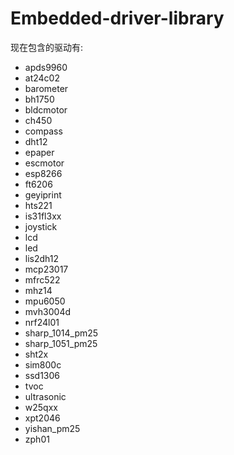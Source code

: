 # Embedded-driver-library
现在包含的驱动有:
- apds9960
- at24c02
- barometer
- bh1750
- bldcmotor
- ch450
- compass
- dht12
- epaper
- escmotor
- esp8266
- ft6206
- geyiprint
- hts221
- is31fl3xx
- joystick
- lcd
- led
- lis2dh12
- mcp23017
- mfrc522
- mhz14
- mpu6050
- mvh3004d
- nrf24l01
- sharp_1014_pm25
- sharp_1051_pm25
- sht2x
- sim800c
- ssd1306
- tvoc
- ultrasonic
- w25qxx
- xpt2046
- yishan_pm25
- zph01

